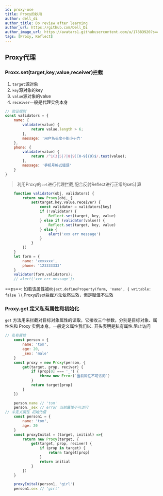 ```yaml
---
id: proxy-use
title: Proxy的妙用
author: dell_di
author_title: Do review after learning
author_url: https://github.com/Dell_Di
author_image_url: https://avatars1.githubusercontent.com/u/17883920?s=460&v=4
tags: [Proxy, Reflect]
---
```


<!--truncate-->

## Proxy代理

### Proxx.set(target,key,value,receiver)拦截
1. `target`源对象
2. `key`源对象的key
3. `value`源对象的value
4. `receiver`一般是代理实例本身

```js
// 验证规则
const validators = {
    name: {
        validate(value) {
            return value.length > 6;
        },
        message: '用户名长度不能小于六'
    },
    phone: {
        validate(value) {
            return /^1(3|5|7|8|9)[0-9]{9}$/.test(value);
        },
        message: '手机号格式错误'
    }
}
```

> 利用Proxy的`set`进行代理拦截,配合反射Reflect进行正常的set计算

```js
    function validator(obj, validators) {
        return new Proxy(obj, {
            set(target,key,value,receiver) {
                const validator = validators[key]
                if (!validator) {
                    Reflect.set(target, key, value)
                } else if (validator(value)) {
                    Reflect.set(target, key, value)
                } else {
                    alert('xxx err message')
                }
            }
        })
    }
    let form = {
        name: 'xxxxxxx',
        phone: '123333333'
    }
    validator(form,validators);
    // alert('xxx err message');
```
==ps==: 如若该属性被`Object.defineProperty(form, 'name', { writable: false })`,Proxy的set拦截方法依然生效，但是赋值不生效

### Proxy.get 定义私有属性和初始化
`get` 方法用来拦截对目标对象属性的读取，它接收三个参数，分别是目标对象、属性名和 Proxy 实例本身。一般定义属性我们以_ 开头表明是私有属性.阻止访问
```js
// 私有属性
    const person = {
        name: 'tom',
        age: 20,
        _sex: 'male'
    }
    const proxy = new Proxy(person, {
        get(target, prop, reciver) {
            if (prop[0] === '_') {
                throw new Error(`当前属性不可访问`)
            }
            return target[prop]
        }
    })
    
    person.name // 'tom'
    person._sex // error 当前属性不可访问
// 未定义属性 初始化值
    const person1 = {
        name: 'tom',
        age: 20
    }
    const proxyInital = (target, initial) =>{
        return new Proxy(target, {
            get(target, prop, reciver) {
                if (prop in target) {
                    return target[prop]
                }
                return initial
            }
        })
    }
    
    proxyInital(person1, 'girl')
    person1.sex // 'girl'
    
```